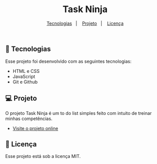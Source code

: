 <h1 align="center"> Task Ninja </h1>

<p align="center">
  <a href="#-tecnologias">Tecnologias</a>&nbsp;&nbsp;&nbsp;|&nbsp;&nbsp;&nbsp;
  <a href="#-projeto">Projeto</a>&nbsp;&nbsp;&nbsp;|&nbsp;&nbsp;&nbsp;
  <a href="#memo-licença">Licença</a>
</p>

<br>

## 🚀 Tecnologias

Esse projeto foi desenvolvido com as seguintes tecnologias:

- HTML e CSS
- JavaScript
- Git e Github

## 💻 Projeto

O projeto Task Ninja é um to do list simples feito com intuito de treinar minhas competências.
- [Visite o projeto online]()

## :memo: Licença

Esse projeto está sob a licença MIT.
